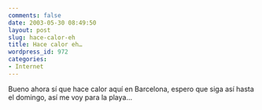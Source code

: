 ```yaml
---
comments: false
date: 2003-05-30 08:49:50
layout: post
slug: hace-calor-eh
title: Hace calor eh…
wordpress_id: 972
categories:
- Internet
---
```


Bueno ahora sí que hace calor aquí en Barcelona, espero que siga así hasta el domingo, así me voy para la playa…




 

